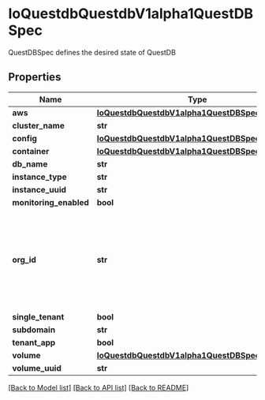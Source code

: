 # IoQuestdbQuestdbV1alpha1QuestDBSpec

QuestDBSpec defines the desired state of QuestDB
## Properties
Name | Type | Description | Notes
------------ | ------------- | ------------- | -------------
**aws** | [**IoQuestdbQuestdbV1alpha1QuestDBSpecAws**](IoQuestdbQuestdbV1alpha1QuestDBSpecAws.md) |  | [optional] 
**cluster_name** | **str** |  | [optional] 
**config** | [**IoQuestdbQuestdbV1alpha1QuestDBSpecConfig**](IoQuestdbQuestdbV1alpha1QuestDBSpecConfig.md) |  | [optional] 
**container** | [**IoQuestdbQuestdbV1alpha1QuestDBSpecContainer**](IoQuestdbQuestdbV1alpha1QuestDBSpecContainer.md) |  | [optional] 
**db_name** | **str** |  | 
**instance_type** | **str** |  | [optional] 
**instance_uuid** | **str** |  | 
**monitoring_enabled** | **bool** |  | [optional] 
**org_id** | **str** | INSERT ADDITIONAL SPEC FIELDS - desired state of cluster Important: Run \&quot;make\&quot; to regenerate code after modifying this file | 
**single_tenant** | **bool** |  | [optional] 
**subdomain** | **str** |  | [optional] 
**tenant_app** | **bool** |  | [optional] 
**volume** | [**IoQuestdbQuestdbV1alpha1QuestDBSpecVolume**](IoQuestdbQuestdbV1alpha1QuestDBSpecVolume.md) |  | [optional] 
**volume_uuid** | **str** |  | 

[[Back to Model list]](../README.md#documentation-for-models) [[Back to API list]](../README.md#documentation-for-api-endpoints) [[Back to README]](../README.md)



